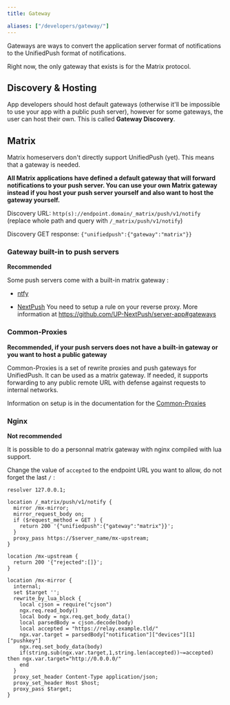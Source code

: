 ```yaml
---
title: Gateway

aliases: ["/developers/gateway/"]
---
```


Gateways are ways to convert the application server format of notifications to the UnifiedPush format of notifications. 

Right now, the only gateway that exists is for the Matrix protocol.

## Discovery & Hosting

App developers should host default gateways (otherwise it'll be impossible to use your app with a public push server), however for some gateways, the user can host their own. This is called **Gateway Discovery**.

## Matrix

Matrix homeservers don't directly support UnifiedPush (yet). This means that a gateway is needed.

**All Matrix applications have defined a default gateway that will forward notifications to your push server. You can use your own Matrix gateway instead if you host your push server yourself and also want to host the gateway yourself.**

Discovery URL: `http(s)://endpoint.domain/_matrix/push/v1/notify` (replace whole path and query with `/_matrix/push/v1/notify`)

Discovery GET response: `{"unifiedpush":{"gateway":"matrix"}}`

### Gateway built-in to push servers

**Recommended**

Some push servers come with a built-in matrix gateway :

* [ntfy](/users/distributors/ntfy/)

* [NextPush](/users/distributors/nextpush/) You need to setup a rule on your reverse proxy. More information at <https://github.com/UP-NextPush/server-app#gateways>

### Common-Proxies

**Recommended, if your push servers does not have a built-in gateway or you want to host a public gateway**

Common-Proxies is a set of rewrite proxies and push gateways for UnifiedPush. It can be used as a matrix gateway. If needed, it supports forwarding to any public remote URL with defense against requests to internal networks.

Information on setup is in the documentation for the [Common-Proxies](https://github.com/UnifiedPush/common-proxies)

### Nginx

**Not recommended**

It is possible to do a personnal matrix gateway with nginx compiled with lua support.

Change the value of `accepted` to the endpoint URL you want to allow, do not forget the last `/` :

```nginx
resolver 127.0.0.1;

location /_matrix/push/v1/notify {
  mirror /mx-mirror;
  mirror_request_body on; 
  if ($request_method = GET ) { 
    return 200 '{"unifiedpush":{"gateway":"matrix"}}';
  }
  proxy_pass https://$server_name/mx-upstream;
}

location /mx-upstream {
  return 200 '{"rejected":[]}';
}

location /mx-mirror {
  internal;
  set $target ''; 
  rewrite_by_lua_block {
    local cjson = require("cjson")
    ngx.req.read_body()
    local body = ngx.req.get_body_data()
    local parsedBody = cjson.decode(body)
    local accepted = "https://relay.example.tld/"
    ngx.var.target = parsedBody["notification"]["devices"][1]["pushkey"]
    ngx.req.set_body_data(body)
    if(string.sub(ngx.var.target,1,string.len(accepted))~=accepted) then ngx.var.target="http://0.0.0.0/"
    end 
  }
  proxy_set_header Content-Type application/json;
  proxy_set_header Host $host;
  proxy_pass $target;
}

```
